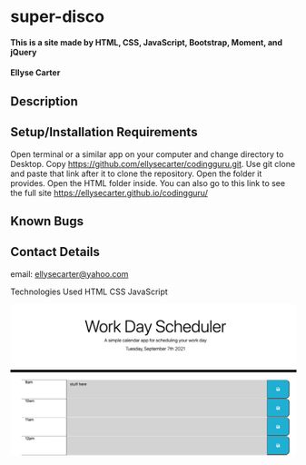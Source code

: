 # super-disco

#### This is a site made by HTML, CSS, JavaScript, Bootstrap, Moment, and jQuery 

#### Ellyse Carter

## Description


## Setup/Installation Requirements
Open terminal or a similar app on your computer and change directory to Desktop. Copy https://github.com/ellysecarter/codingguru.git.  Use git clone and paste that link after it to clone the repository.  Open the folder it provides. Open the HTML folder inside. You can also go to this link to see the full site https://ellysecarter.github.io/codingguru/

## Known Bugs
 

## Contact Details
email: ellysecarter@yahoo.com

Technologies Used
HTML CSS JavaScript


![screenshot](assets/images/screenshot.png)
